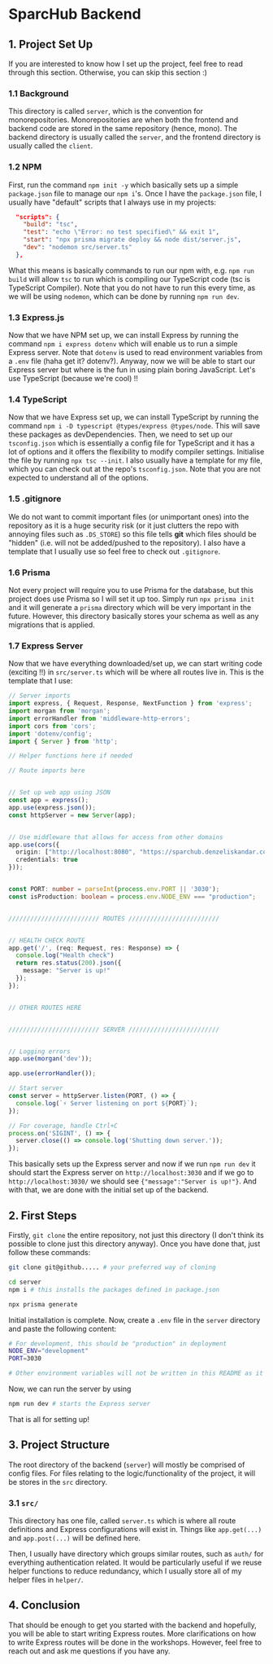 # SparcHub Backend

## 1. Project Set Up

If you are interested to know how I set up the project, feel free to read through this section. Otherwise, you can skip this section :)

### 1.1 Background
This directory is called `server`, which is the convention for monorepositories. Monorepositories are when both the frontend and backend code are stored in the same repository (hence, mono). The backend directory is usually called the `server`, and the frontend directory is usually called the `client`.

### 1.2 NPM
First, run the command `npm init -y` which basically sets up a simple `package.json` file to manage our `npm i`'s. Once I have the `package.json` file, I usually have "default" scripts that I always use in my projects:
```json
  "scripts": {
    "build": "tsc",
    "test": "echo \"Error: no test specified\" && exit 1",
    "start": "npx prisma migrate deploy && node dist/server.js",
    "dev": "nodemon src/server.ts"
  },
```

What this means is basically commands to run our npm with, e.g. `npm run build` will allow `tsc` to run which is compiling our TypeScript code (tsc is TypeScript Compiler). Note that you do not have to run this every time, as we will be using `nodemon`, which can be done by running `npm run dev`. 

### 1.3 Express.js

Now that we have NPM set up, we can install Express by running the command `npm i express dotenv` which will enable us to run a simple Express server. Note that `dotenv` is used to read environment variables from a `.env` file (haha get it? dotenv?). Anyway, now we will be able to start our Express server but where is the fun in using plain boring JavaScript. Let's use TypeScript (because we're cool) !!

### 1.4 TypeScript

Now that we have Express set up, we can install TypeScript by running the command `npm i -D typescript @types/express @types/node`. This will save these packages as devDependencies. Then, we need to set up our `tsconfig.json` which is essentially a config file for TypeScript and it has a lot of options and it offers the flexibility to modify compiler settings. Initialise the file by running `npx tsc --init`. I also usually have a template for my file, which you can check out at the repo's `tsconfig.json`. Note that you are not expected to understand all of the options.

### 1.5 .gitignore

We do not want to commit important files (or unimportant ones) into the repository as it is a huge security risk (or it just clutters the repo with annoying files such as `.DS_STORE`) so this file tells **git** which files should be "hidden" (i.e. will not be added/pushed to the repository). I also have a template that I usually use so feel free to check out `.gitignore`.

### 1.6 Prisma

Not every project will require you to use Prisma for the database, but this project does use Prisma so I will set it up too. Simply run `npx prisma init` and it will generate a `prisma` directory which will be very important in the future. However, this directory basically stores your schema as well as any migrations that is applied.

### 1.7 Express Server

Now that we have everything downloaded/set up, we can start writing code (exciting !!) in `src/server.ts` which will be where all routes live in. This is the template that I use:

```ts
// Server imports
import express, { Request, Response, NextFunction } from 'express';
import morgan from 'morgan';
import errorHandler from 'middleware-http-errors';
import cors from 'cors';
import 'dotenv/config';
import { Server } from 'http';

// Helper functions here if needed

// Route imports here


// Set up web app using JSON
const app = express();
app.use(express.json());
const httpServer = new Server(app);


// Use middleware that allows for access from other domains
app.use(cors({
  origin: ["http://localhost:8080", "https://sparchub.denzeliskandar.com"],
  credentials: true
}));


const PORT: number = parseInt(process.env.PORT || '3030');
const isProduction: boolean = process.env.NODE_ENV === "production";


///////////////////////// ROUTES /////////////////////////


// HEALTH CHECK ROUTE
app.get('/', (req: Request, res: Response) => {
  console.log("Health check")
  return res.status(200).json({
    message: "Server is up!"
  });
});


// OTHER ROUTES HERE


///////////////////////// SERVER /////////////////////////


// Logging errors
app.use(morgan('dev'));

app.use(errorHandler());

// Start server
const server = httpServer.listen(PORT, () => {
  console.log(`⚡️ Server listening on port ${PORT}`);
});

// For coverage, handle Ctrl+C
process.on('SIGINT', () => {
  server.close(() => console.log('Shutting down server.'));
});
```

This basically sets up the Express server and now if we run `npm run dev` it should start the Express server on `http://localhost:3030` and if we go to `http://localhost:3030/` we should see `{"message":"Server is up!"}`. And with that, we are done with the initial set up of the backend.

## 2. First Steps

Firstly, `git clone` the entire repository, not just this directory (I don't think its possible to clone just this directory anyway). Once you have done that, just follow these commands:

```sh
git clone git@github..... # your preferred way of cloning

cd server
npm i # this installs the packages defined in package.json

npx prisma generate
```

Initial installation is complete. Now, create a `.env` file in the `server` directory and paste the following content:
```sh
# For development, this should be "production" in deployment
NODE_ENV="development"
PORT=3030

# Other environment variables will not be written in this README as it is a huge security risk. I will let you know what other environment variables to add.
```

Now, we can run the server by using
```sh
npm run dev # starts the Express server
```

That is all for setting up!

## 3. Project Structure

The root directory of the backend (`server`) will mostly be comprised of config files. For files relating to the logic/functionality of the project, it will be stores in the `src` directory.

### 3.1 `src/`

This directory has one file, called `server.ts` which is where all route definitions and Express configurations will exist in. Things like `app.get(...)` and `app.post(...)` will be defined here.

Then, I usually have directory which groups similar routes, such as `auth/` for everything authentication related. It would be particularly useful if we reuse helper functions to reduce redundancy, which I usually store all of my helper files in `helper/`.

## 4. Conclusion

That should be enough to get you started with the backend and hopefully, you will be able to start writing Express routes.  More clarifications on how to write Express routes will be done in the workshops. However, feel free to reach out and ask me questions if you have any.
